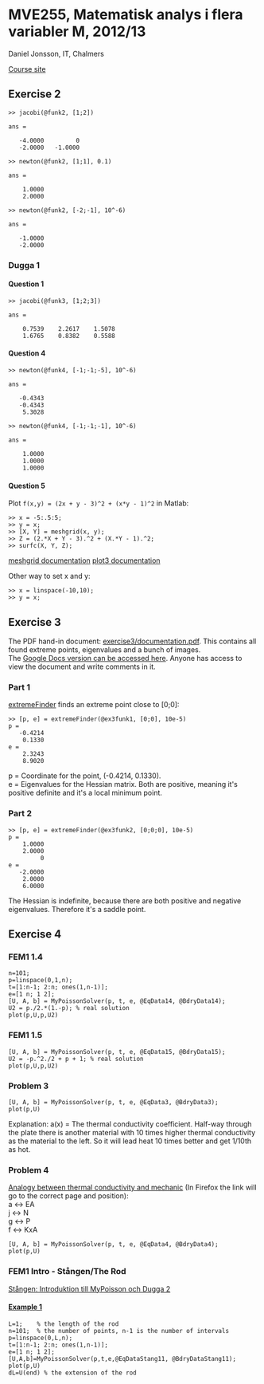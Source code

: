 MVE255, Matematisk analys i flera variabler M, 2012/13
======================================================

Daniel Jonsson, IT, Chalmers

[Course site](http://www.math.chalmers.se/Math/Grundutb/CTH/mve255/1213/)

## Exercise 2

    >> jacobi(@funk2, [1;2])

    ans =

       -4.0000         0
       -2.0000   -1.0000

    >> newton(@funk2, [1;1], 0.1)

    ans =

        1.0000
        2.0000

    >> newton(@funk2, [-2;-1], 10^-6)

    ans =

       -1.0000
       -2.0000

### Dugga 1

#### Question 1

    >> jacobi(@funk3, [1;2;3])

    ans =

        0.7539    2.2617    1.5078
        1.6765    0.8382    0.5588

#### Question 4

    >> newton(@funk4, [-1;-1;-5], 10^-6)

    ans =

       -0.4343
       -0.4343
        5.3028

    >> newton(@funk4, [-1;-1;-1], 10^-6)

    ans =

        1.0000
        1.0000
        1.0000

#### Question 5

Plot `f(x,y) = (2x + y - 3)^2 + (x*y - 1)^2` in Matlab:

    >> x = -5:.5:5;
    >> y = x;
    >> [X, Y] = meshgrid(x, y);
    >> Z = (2.*X + Y - 3).^2 + (X.*Y - 1).^2;
    >> surfc(X, Y, Z);

[meshgrid documentation](http://www.mathworks.se/help/matlab/ref/meshgrid.html)
[plot3 documentation](http://www.mathworks.se/help/matlab/ref/plot3.html)

Other way to set x and y:

    >> x = linspace(-10,10);
    >> y = x;

## Exercise 3

The PDF hand-in document:
[exercise3/documentation.pdf](exercise3/documentation.pdf). This contains all
found extreme points, eigenvalues and a bunch of images.  
The [Google Docs version can be accessed
here](https://docs.google.com/document/d/1TpmuT33LReuyjWPvGgq1A2E5tpHZDUubNsesFsPfhVM/edit).
Anyone has access to view the document and write comments in it.

### Part 1

[extremeFinder](exercise3/extremeFinder.m) finds an extreme point close to
[0;0]:

    >> [p, e] = extremeFinder(@ex3funk1, [0;0], 10e-5)
    p =
       -0.4214
        0.1330
    e =
        2.3243
        8.9020

p = Coordinate for the point, (-0.4214, 0.1330).  
e = Eigenvalues for the Hessian matrix. Both are positive, meaning it's
positive definite and it's a local minimum point.

### Part 2

    >> [p, e] = extremeFinder(@ex3funk2, [0;0;0], 10e-5)
    p =
        1.0000
        2.0000
             0
    e =
       -2.0000
        2.0000
        6.0000

The Hessian is indefinite, because there are both positive and negative
eigenvalues. Therefore it's a saddle point.

## Exercise 4

### FEM1 1.4

    n=101;
    p=linspace(0,1,n);
    t=[1:n-1; 2:n; ones(1,n-1)];
    e=[1 n; 1 2];
    [U, A, b] = MyPoissonSolver(p, t, e, @EqData14, @BdryData14);
    U2 = p./2.*(1.-p); % real solution
    plot(p,U,p,U2)

### FEM1 1.5

    [U, A, b] = MyPoissonSolver(p, t, e, @EqData15, @BdryData15);
    U2 = -p.^2./2 + p + 1; % real solution
    plot(p,U,p,U2)

### Problem 3

    [U, A, b] = MyPoissonSolver(p, t, e, @EqData3, @BdryData3);
    plot(p,U)

Explanation: a(x) = The thermal conductivity coefficient. Half-way through the
plate there is another material with 10 times higher thermal conductivity as
the material to the left. So it will lead heat 10 times better and get 1/10th
as hot.

### Problem 4

[Analogy between thermal conductivity and
mechanic](http://www.math.chalmers.se/Math/Grundutb/CTH/mve255/1213/lectures/fem1.pdf#page=6&zoom=133,0,616)
(In Firefox the link will go to the correct page and position):  
a ↔ EA  
j ↔ N  
g ↔ P  
f ↔ KxA

    [U, A, b] = MyPoissonSolver(p, t, e, @EqData4, @BdryData4);
    plot(p,U)

### FEM1 Intro - Stången/The Rod

[Stången: Introduktion till MyPoisson och Dugga
2](http://www.math.chalmers.se/Math/Grundutb/CTH/mve255/1213/lectures/fem1-intro.pdf)

#### [Example 1](http://www.math.chalmers.se/Math/Grundutb/CTH/mve255/1213/lectures/fem1-intro.pdf#page=1&zoom=133,0,145)

    L=1;    % the length of the rod
    n=101;  % the number of points, n-1 is the number of intervals
    p=linspace(0,L,n);
    t=[1:n-1; 2:n; ones(1,n-1)];
    e=[1 n; 1 2];
    [U,A,b]=MyPoissonSolver(p,t,e,@EqDataStang11, @BdryDataStang11);
    plot(p,U)
    dL=U(end) % the extension of the rod

